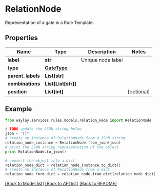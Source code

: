 # RelationNode

Representation of a gate in a Rule Template.

## Properties

Name | Type | Description | Notes
------------ | ------------- | ------------- | -------------
**label** | **str** | Unique node label | 
**type** | [**GateType**](GateType.md) |  | 
**parent_labels** | **List[str]** |  | 
**combinations** | **List[List[str]]** |  | 
**position** | **List[int]** |  | [optional] 

## Example

```python
from waylay.services.rules.models.relation_node import RelationNode

# TODO update the JSON string below
json = "{}"
# create an instance of RelationNode from a JSON string
relation_node_instance = RelationNode.from_json(json)
# print the JSON string representation of the object
print RelationNode.to_json()

# convert the object into a dict
relation_node_dict = relation_node_instance.to_dict()
# create an instance of RelationNode from a dict
relation_node_form_dict = relation_node.from_dict(relation_node_dict)
```
[[Back to Model list]](../README.md#documentation-for-models) [[Back to API list]](../README.md#documentation-for-api-endpoints) [[Back to README]](../README.md)


